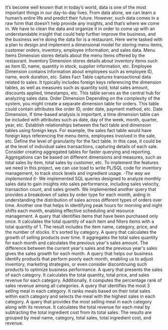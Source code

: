 It’s become well known that in today’s world, data is one of the most important things in our 
day-to-day lives. From data alone, we can learn a human’s entire life and predict their future. However, 
such data comes in a raw form that doesn’t help provide any insights, and that’s where we come in. We 
have to clean the data and organize it in order to come up with an understandable insight that could 
help further improve the business, and the business we’re doing the data for is a restaurant. 
Here we’re tasked with a plan to design and implement a dimensional model for storing menu 
items, customer orders, inventory, employee information, and sales data. Menu Items Dimension stores 
details about the menu items offered by the restaurant. Inventory Dimension stores details about 
inventory items such as item ID, name, quantity in stock, supplier information, etc. Employee Dimension
contains information about employees such as employee ID, name, work duration, etc. Sales Fact Table 
captures transactional data related to sales. It typically includes foreign keys referencing the dimension 
tables, as well as measures such as quantity sold, total sales amount, discounts applied, timestamps, etc. 
This table serves as the central hub for analyzing sales data. Order Dimension Depending on the 
complexity of the system, you might create a separate dimension table for orders. This table could 
contain attributes like order ID, order date, payment method, etc. Date Dimension, If time-based 
analysis is important, a time dimension table can be included with attributes such as date, day of the 
week, month, quarter, year, etc.
Establish relationships between the fact table and dimension tables using foreign keys. For 
example, the sales fact table would have foreign keys referencing the menu items, employees involved 
in the sale, etc. Define the level of granularity for the fact table. In this case, it could be at the level of 
individual sales transactions, capturing details of each sale. Consider creating aggregated tables for 
faster querying and reporting. Aggregations can be based on different dimensions and measures, such 
as total sales by item, total sales by customer, etc.
To implement the features we need in this project, we can use toad to write PL/SQL code for 
inventory management, to track stock levels and ingredient usage. *-The way we implemented it-*
We implemented SQL queries designed to analyze monthly sales data to gain insights into sales 
performance, including sales velocity, transaction count, and sales growth. We implemented another 
query that provides a breakdown of sales by order type for each month, aiding in understanding the 
distribution of sales across different types of orders over time. Another one that helps in identifying 
peak hours for morning and night shifts each month, enabling effective scheduling and resource 
management. A query that identifies items that have been purchased only once. It calculates the total 
quantity of each item and filters items with a total quantity of 1. The result includes the item name, 
category, price, and the number of stocks. It's sorted by category. A query that calculates the growth of 
selling products over time. It aggregates the total sales quantity for each month and calculates the 
previous year's sales amount. The difference between the current year's sales and the previous year's 
sales gives the sales growth for each month. A query that helps our business identify products that 
perform poorly each month, enabling us to adjust inventory, marketing strategies, or even consider 
discontinuing such products to optimize business performance. A query that presents the sales of each 
category. It calculates the total quantity, total price, and sales revenue for each category. Additionally, it 
computes the percentage rank of sales revenue among all categories. A query that identifies the most 
3
selling meal in each category. It ranks meals based on their total sales within each category and selects 
the meal with the highest sales in each category. A query that provides the most selling meal in each 
category along with its revenue. It calculates the total revenue for each meal by subtracting the total 
ingredient cost from its total sales. The results are grouped by meal name, category, total sales, total 
ingredient cost, and revenue.
